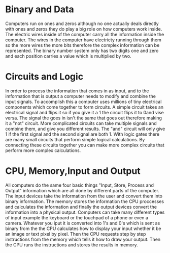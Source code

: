 # Binary and Data

Computers run on ones and zeros although no one actually deals directly with ones and zeros they do play a big role 
on how computers work inside. The electric wires inside of the computer carry all the information inside the computer.
The wires in the computer have electricty running through them so the more wires the more bits therefore the complex information
can be represented. The binary number system only has two digits one and zero and each position carries a value which is multiplied by two.

# Circuits and Logic

In order to process the information that comes in as input, and to the imformation that is output a computer needs to modify and combine
the input signals. To accomplish this a computer uses millions of tiny electrical components which come together to form circuits. 
A simple circuit takes an electrical signal and flips it so if you give it a 1 the circuit flips it to 0and vise versa. The signal the goes in isn't the same that goes out therefore making it a "not" circuit. More complicated circuits can take multiple signals and combine them, and give you different results. The "and" circuit will only give 1 if the first signal and the second signal are both 1. With logic gates 
there are many small circuits that perform simple logical calculations. By connecting these circuits together you can make more complex circuits that perform more complex calculations. 

# CPU, Memory,Input and Output

All computers do the same four basic things "Input, Store, Process and Output" information which are all done by different parts of the computer. The input devices take the information from the user and convert them into binary information. The memory stores the information
the CPU proccesses and calculates the information and finally the output devices convert the information into a physical output. Computers can take many different types of input example the keyboard or the touchpad of a phone or even a camera. Whatever you iput it is converted into 1's and 0's which is sent as binary from the the CPU calculates how to display your input whether it be an image or text pixel by pixel. Then the CPU requests step by step instructions from the memory which tells it how to draw your output. Then the CPU runs the instructions and stores the results in memory. 
